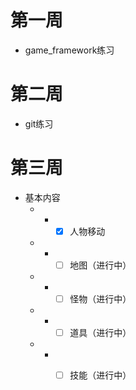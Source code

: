 # 第一周
* game_framework练习
# 第二周
* git练习
# 第三周
- 基本内容
	- * - [x] 人物移动 
	- * - [ ] 地图（进行中）
	- * - [ ] 怪物（进行中）
	- * - [ ] 道具（进行中）
	- * - [ ] 技能（进行中）
	